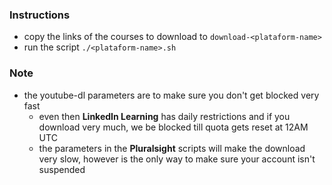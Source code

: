### Instructions

- copy the links of the courses to download to `download-<plataform-name>`
- run the script `./<plataform-name>.sh`

### Note

- the youtube-dl parameters are to make sure you don't get blocked very fast
    - even then **LinkedIn Learning** has daily restrictions and if you download very much, we be blocked till quota gets reset at 12AM UTC
    - the parameters in the **Pluralsight** scripts will make the download very slow, however is the only way to make sure your account isn't suspended
